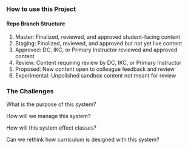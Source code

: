 ### How to use this Project

#### Repo Branch Structure
1. Master: Finalized, reviewed, and approved student-facing content
2. Staging: Finalized, reviewed, and approved but not yet live content
3. Approved: DC, IKC, or Primary Instructor reviewed and approved content
4. Review: Content requiring review by DC, IKC, or Primary Instructor
5. Proposed: New content open to colleague feedback and review
6. Experimental: Unpolished sandbox content not meant for review

### The Challenges
What is the purpose of this system?

How will we manage this system?

How will this system effect classes?

Can we rethink how curriculum is designed with this system?

